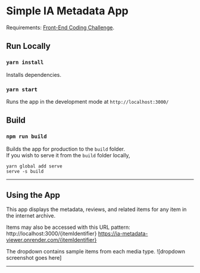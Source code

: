 # Simple IA Metadata App

Requirements:  [Front-End Coding Challenge](https://docs.google.com/document/d/19tGoS6RbJcLhnYHsFmjFmRIyuHi6NtKIAWjglE6pE2w/edit#).


## Run Locally
### `yarn install`
Installs dependencies.

### `yarn start`
Runs the app in the development mode at `http://localhost:3000/`
  
  
## Build

### `npm run build`

Builds the app for production to the `build` folder.\
If you wish to serve it from the `build` folder locally, 
```
yarn global add serve
serve -s build
```
---
## Using the App 
This app displays the metadata, reviews, and related items for any item in the internet archive.  
  
Items may also be accessed with this URL pattern: 
http://localhost:3000/{itemIdentifier}
https://ia-metadata-viewer.onrender.com/{itemIdentifier}
  
The dropdown contains sample items from each media type. 
![dropdown screenshot goes here]
  
---

